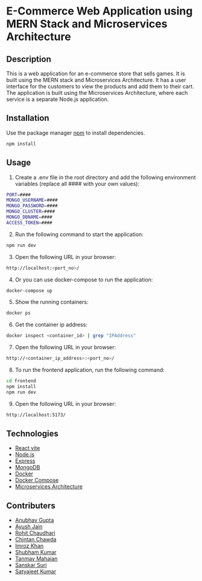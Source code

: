 # E-Commerce Web Application using MERN Stack and Microservices Architecture

## Description
This is a web application for an e-commerce store that sells games. It is built using the MERN stack and Microservices Architecture. It has a user interface for the customers to view the products and add them to their cart. The application is built using the Microservices Architecture, where each service is a separate Node.js application.

## Installation

Use the package manager [npm](https://www.npmjs.com/) to install dependencies.

```bash
npm install
```

## Usage

1. Create a .env file in the root directory and add the following environment variables (replace all #### with your own values):
```bash
PORT=####
MONGO_USERNAME=####
MONGO_PASSWORD=####
MONGO_CLUSTER=####
MONGO_DBNAME=####
ACCESS_TOKEN=####
```
2. Run the following command to start the application:
```bash
npm run dev
```
3. Open the following URL in your browser:
```bash
http://localhost:<port_no>/
```

4. Or you can use docker-compose to run the application:
```bash
docker-compose up
```
5. Show the running containers:
```bash
docker ps
```
6. Get the container ip address:
```bash
docker inspect <container_id> | grep "IPAddress"
```
7. Open the following URL in your browser:
```bash
http://<container_ip_address>:<port_no>/
```
8. To run the frontend application, run the following command:
```bash
cd frontend
npm install
npm run dev
```
9. Open the following URL in your browser:
```bash
http://localhost:5173/
```


## Technologies
- [React vite](https://vitejs.dev/)
- [Node.js](https://nodejs.org/en/)
- [Express](https://expressjs.com/)
- [MongoDB](https://www.mongodb.com/)
- [Docker](https://www.docker.com/)
- [Docker Compose](https://docs.docker.com/compose/)
- [Microservices Architecture]()

## Contributers 
- [Anubhav Gupta](https://github.com/anubhav-0910)
- [Ayush Jain](https://github.com/Ayushjain0)
- [Rohit Chaudhari](https://github.com/Rohit-gits0)
- [Chintan Chawda](https://github.com/imperialrogers)
- [Imroz Khan](https://github.com/I-Zz)
- [Shubham Kumar](https://github.com/shubhamiiitdwd)
- [Tanmay Mahajan](https://github.com/tanmay910)
- [Sanskar Suri](https://github.com/Sanskar50)
- [Satyajeet Kumar](https://github.com/satya95760)

